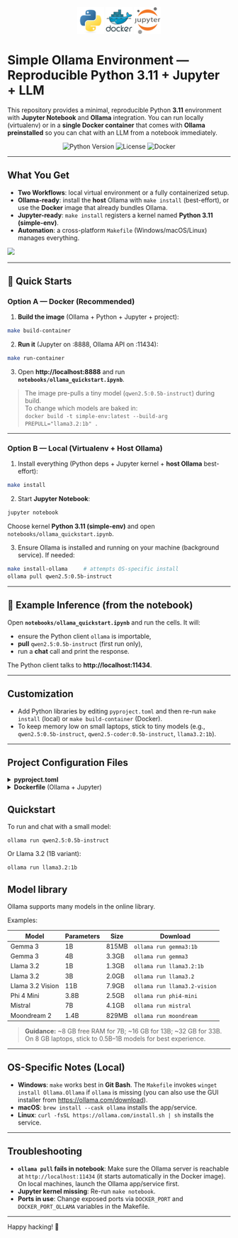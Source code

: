 <div align="center">
  <a href="https://www.python.org" target="_blank"><img src="https://raw.githubusercontent.com/devicons/devicon/master/icons/python/python-original.svg" alt="Python" width="60" height="60"/></a>
  <a href="https://www.docker.com/" target="_blank"><img src="https://raw.githubusercontent.com/devicons/devicon/master/icons/docker/docker-original-wordmark.svg" alt="Docker" width="60" height="60"/></a>
  <a href="https://jupyter.org/" target="_blank"><img src="https://raw.githubusercontent.com/devicons/devicon/master/icons/jupyter/jupyter-original-wordmark.svg" alt="Jupyter" width="60" height="60"/></a>
</div>

# Simple Ollama Environment — Reproducible Python 3.11 + Jupyter + LLM

This repository provides a minimal, reproducible Python **3.11** environment with **Jupyter Notebook** and **Ollama** integration. You can run locally (virtualenv) or in a **single Docker container** that comes with **Ollama preinstalled** so you can chat with an LLM from a notebook immediately.

<p align="center">
  <img alt="Python Version" src="https://img.shields.io/badge/python-3.11-blue.svg">
  <img alt="License" src="https://img.shields.io/badge/license-Apache--2.0-blue.svg">
  <img alt="Docker" src="https://img.shields.io/badge/docker-ready-blue.svg?logo=docker">
</p>

---

## What You Get

- **Two Workflows**: local virtual environment or a fully containerized setup.
- **Ollama-ready**: install the **host** Ollama with `make install` (best-effort), or use the **Docker** image that already bundles Ollama.
- **Jupyter-ready**: `make install` registers a kernel named **Python 3.11 (simple-env)**.
- **Automation**: a cross-platform `Makefile` (Windows/macOS/Linux) manages everything.

![](assets/2025-10-13-18-55-21.png)

---

## 🚀 Quick Starts

### Option A — Docker (Recommended)

1) **Build the image** (Ollama + Python + Jupyter + project):
```bash
make build-container
```

2) **Run it** (Jupyter on :8888, Ollama API on :11434):
```bash
make run-container
```

3) Open **http://localhost:8888** and run **`notebooks/ollama_quickstart.ipynb`**.

> The image pre-pulls a tiny model (`qwen2.5:0.5b-instruct`) during build.  
> To change which models are baked in:  
> `docker build -t simple-env:latest --build-arg PREPULL="llama3.2:1b" .`

---

### Option B — Local (Virtualenv + Host Ollama)

1) Install everything (Python deps + Jupyter kernel + **host Ollama** best-effort):
```bash
make install
```

2) Start **Jupyter Notebook**:
```bash
jupyter notebook
```
Choose kernel **Python 3.11 (simple-env)** and open `notebooks/ollama_quickstart.ipynb`.

3) Ensure Ollama is installed and running on your machine (background service). If needed:
```bash
make install-ollama     # attempts OS-specific install
ollama pull qwen2.5:0.5b-instruct
```

---

## 🧪 Example Inference (from the notebook)

Open **`notebooks/ollama_quickstart.ipynb`** and run the cells. It will:
- ensure the Python client `ollama` is importable,
- **pull** `qwen2.5:0.5b-instruct` (first run only),
- run a **chat** call and print the response.

The Python client talks to **http://localhost:11434**.

---

## Customization

- Add Python libraries by editing `pyproject.toml` and then re-run `make install` (local) or `make build-container` (Docker).
- To keep memory low on small laptops, stick to tiny models (e.g., `qwen2.5:0.5b-instruct`, `qwen2.5-coder:0.5b-instruct`, `llama3.2:1b`).

---

## Project Configuration Files

<details>
<summary><strong>pyproject.toml</strong></summary>

```toml
[build-system]
requires = ["setuptools>=64", "wheel"]
build-backend = "setuptools.build_meta"

[project]
name = "simple-environment"
version = "0.2.0"
description = "Minimal environment for Jupyter Notebook (Python 3.11) with Ollama client."
requires-python = ">=3.11,<3.12"
dependencies = [
  "notebook",
  "ipykernel",
  "ollama",
]

[tool.setuptools]
packages = []
```
</details>

<details>
<summary><strong>Dockerfile</strong> (Ollama + Jupyter)</summary>

```dockerfile
# syntax=docker/dockerfile:1
FROM ollama/ollama:latest
ENV PYTHONDONTWRITEBYTECODE=1 \
    PYTHONUNBUFFERED=1 \
    PIP_NO_CACHE_DIR=1 \
    OLLAMA_HOST=0.0.0.0 \
    OLLAMA_MAX_LOADED_MODELS=1 \
    OLLAMA_NUM_PARALLEL=1
RUN apt-get update && apt-get install -y --no-install-recommends \
    python3 python3-venv python3-pip build-essential ca-certificates curl git \
 && rm -rf /var/lib/apt/lists/*
WORKDIR /opt/app
COPY . .
RUN python3 -m pip install --upgrade pip && pip install .
ARG PREPULL="qwen2.5:0.5b-instruct"
RUN bash -lc 'set -e; ollama serve & pid=$!; \
  for i in $(seq 1 60); do curl -fsS http://127.0.0.1:11434/api/tags >/dev/null && break || sleep 0.5; done; \
  for m in $PREPULL; do echo "Pulling $m"; ollama pull "$m" || true; done; \
  kill $pid || true; wait $pid || true'
WORKDIR /workspace
COPY entrypoint.sh /usr/local/bin/entrypoint.sh
RUN chmod +x /usr/local/bin/entrypoint.sh
EXPOSE 8888 11434
ENTRYPOINT ["/usr/local/bin/entrypoint.sh"]
```
</details>


## Quickstart

To run and chat with a small model:

```shell
ollama run qwen2.5:0.5b-instruct
```

Or Llama 3.2 (1B variant):

```shell
ollama run llama3.2:1b
```

## Model library

Ollama supports many models in the online library.

Examples:

| Model            | Parameters | Size  | Download                     |
| ---------------- | ---------- | ----- | ---------------------------- |
| Gemma 3          | 1B         | 815MB | `ollama run gemma3:1b`       |
| Gemma 3          | 4B         | 3.3GB | `ollama run gemma3`          |
| Llama 3.2        | 1B         | 1.3GB | `ollama run llama3.2:1b`     |
| Llama 3.2        | 3B         | 2.0GB | `ollama run llama3.2`        |
| Llama 3.2 Vision | 11B        | 7.9GB | `ollama run llama3.2-vision` |
| Phi 4 Mini       | 3.8B       | 2.5GB | `ollama run phi4-mini`       |
| Mistral          | 7B         | 4.1GB | `ollama run mistral`         |
| Moondream 2      | 1.4B       | 829MB | `ollama run moondream`       |

> **Guidance:** ~8 GB free RAM for 7B; ~16 GB for 13B; ~32 GB for 33B. On 8 GB laptops, stick to 0.5B–1B models for best experience.


---

## OS-Specific Notes (Local)

- **Windows**: `make` works best in **Git Bash**. The `Makefile` invokes `winget install Ollama.Ollama` if `ollama` is missing (you can also use the GUI installer from https://ollama.com/download).
- **macOS**: `brew install --cask ollama` installs the app/service.
- **Linux**: `curl -fsSL https://ollama.com/install.sh | sh` installs the service.

---

## Troubleshooting

- **`ollama pull` fails in notebook**: Make sure the Ollama server is reachable at `http://localhost:11434` (it starts automatically in the Docker image). On local machines, launch the Ollama app/service first.
- **Jupyter kernel missing**: Re-run `make notebook`.
- **Ports in use**: Change exposed ports via `DOCKER_PORT` and `DOCKER_PORT_OLLAMA` variables in the Makefile.

---

Happy hacking! 🚀
